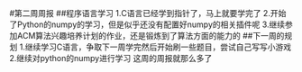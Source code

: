 #第二周周报
##程序语言学习
1.C语言已经学到指针了，马上就要学完了
2.开始了Python的numpy的学习，但是似乎还没有配置好numpy的相关插件呢
3.继续参加ACM算法兴趣培养计划的作业，还是锻炼到了算法方面的能力的
##下一周的规划
1.继续学习C语言，争取下一周学完然后开始刷一些题目，尝试自己写写小游戏
2.继续对python的numpy进行学习
这周的周报就那么多了
